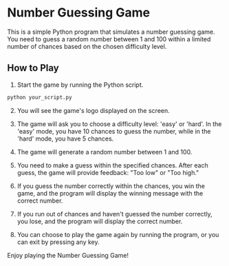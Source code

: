 # Number Guessing Game

This is a simple Python program that simulates a number guessing game. You need to guess a random number between 1 and 100 within a limited number of chances based on the chosen difficulty level.

## How to Play

1. Start the game by running the Python script.

```bash
python your_script.py
```

2. You will see the game's logo displayed on the screen.

3. The game will ask you to choose a difficulty level: 'easy' or 'hard'. In the 'easy' mode, you have 10 chances to guess the number, while in the 'hard' mode, you have 5 chances.

4. The game will generate a random number between 1 and 100.

5. You need to make a guess within the specified chances. After each guess, the game will provide feedback: "Too low" or "Too high."

6. If you guess the number correctly within the chances, you win the game, and the program will display the winning message with the correct number.

7. If you run out of chances and haven't guessed the number correctly, you lose, and the program will display the correct number.

8. You can choose to play the game again by running the program, or you can exit by pressing any key.

Enjoy playing the Number Guessing Game!
